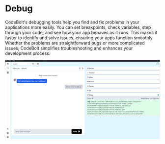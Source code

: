 # Debug 

CodeBolt's debugging tools help you find and fix problems in your applications more easily. You can set breakpoints, check variables, step through your code, and see how your app behaves as it runs. This makes it faster to identify and solve issues, ensuring your apps function smoothly. Whether the problems are straightforward bugs or more complicated issues, CodeBolt simplifies troubleshooting and enhances your development process.

![debug](../../../../static/img/debug.png)